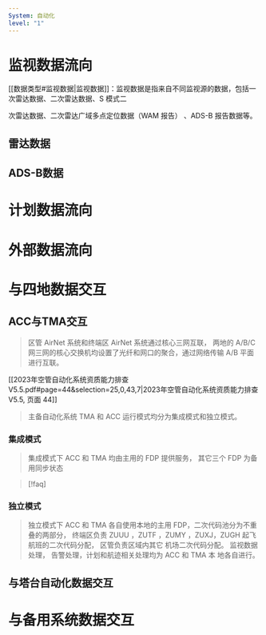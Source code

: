 ```yaml
---
System: 自动化
level: "1"
---
```

# 监视数据流向

[[数据类型#监视数据|监视数据]]：监视数据是指来自不同监视源的数据，包括一次雷达数据、二次雷达数据、S 模式二

次雷达数据、二次雷达广域多点定位数据（WAM 报告） 、ADS-B 报告数据等。

## 雷达数据


## ADS-B数据

# 计划数据流向

# 外部数据流向

# 与四地数据交互
## ACC与TMA交互

> 区管 AirNet 系统和终端区 AirNet 系统通过核心三网互联， 两地的 A/B/C 网三网的核心交换机均设置了光纤和网口的聚合，通过网络传输 A/B 平面进行互联。

[[2023年空管自动化系统资质能力排查V5.5.pdf#page=44&selection=25,0,43,7|2023年空管自动化系统资质能力排查V5.5, 页面 44]]

> 主备自动化系统 TMA 和 ACC 运行模式均分为集成模式和独立模式。
### 集成模式
>集成模式下 ACC 和 TMA 均由主用的 FDP 提供服务， 其它三个 FDP 为备用同步状态

>[!faq]

### 独立模式
>独立模式下 ACC 和 TMA 各自使用本地的主用 FDP，二次代码池分为不重叠的两部分， 终端区负责 ZUUU ，ZUTF ，ZUMY ，ZUXJ，ZUGH 起飞航班的二次代码分配， 区管负责区域内其它 机场二次代码分配。 监视数据处理， 告警处理，计划和航迹相关处理均为 ACC 和 TMA 本 地各自进行。


## 与塔台自动化数据交互

# 与备用系统数据交互